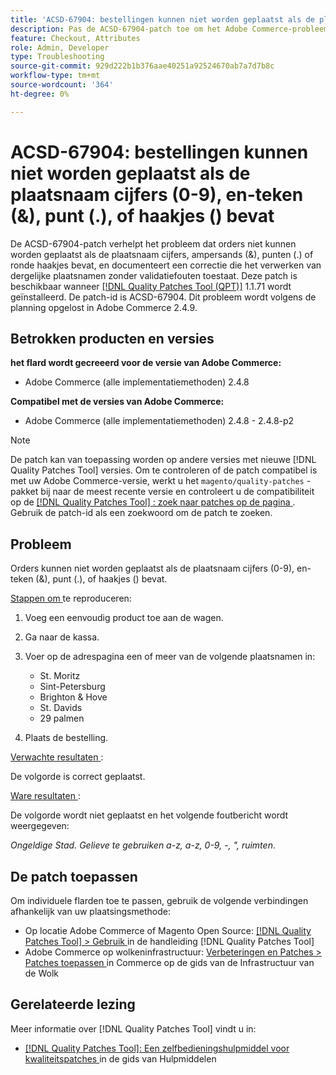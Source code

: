 ```yaml
---
title: 'ACSD-67904: bestellingen kunnen niet worden geplaatst als de plaatsnaam cijfers (0-9), en-teken (&), punt (.), of haakjes () bevat'
description: Pas de ACSD-67904-patch toe om het Adobe Commerce-probleem op te lossen waarbij het uitchecken mislukt wanneer stadsnamen cijfers (0-9), en-teken (&), punt (.) of ronde haakjes () bevatten.
feature: Checkout, Attributes
role: Admin, Developer
type: Troubleshooting
source-git-commit: 929d222b1b376aae40251a92524670ab7a7d7b8c
workflow-type: tm+mt
source-wordcount: '364'
ht-degree: 0%

---
```



# ACSD-67904: bestellingen kunnen niet worden geplaatst als de plaatsnaam cijfers (0-9), en-teken (&amp;), punt (.), of haakjes () bevat

De ACSD-67904-patch verhelpt het probleem dat orders niet kunnen worden geplaatst als de plaatsnaam cijfers, ampersands (&amp;), punten (.) of ronde haakjes bevat, en documenteert een correctie die het verwerken van dergelijke plaatsnamen zonder validatiefouten toestaat. Deze patch is beschikbaar wanneer [[!DNL Quality Patches Tool (QPT)]](/help/tools/quality-patches-tool/quality-patches-tool-to-self-serve-quality-patches.md) 1.1.71 wordt geïnstalleerd. De patch-id is ACSD-67904. Dit probleem wordt volgens de planning opgelost in Adobe Commerce 2.4.9.

## Betrokken producten en versies

**het flard wordt gecreeerd voor de versie van Adobe Commerce:**

* Adobe Commerce (alle implementatiemethoden) 2.4.8

**Compatibel met de versies van Adobe Commerce:**

* Adobe Commerce (alle implementatiemethoden) 2.4.8 - 2.4.8-p2

>[!NOTE]
>
>De patch kan van toepassing worden op andere versies met nieuwe [!DNL Quality Patches Tool] versies. Om te controleren of de patch compatibel is met uw Adobe Commerce-versie, werkt u het `magento/quality-patches` -pakket bij naar de meest recente versie en controleert u de compatibiliteit op de [[!DNL Quality Patches Tool] : zoek naar patches op de pagina ](https://experienceleague.adobe.com/tools/commerce-quality-patches/index.html) . Gebruik de patch-id als een zoekwoord om de patch te zoeken.

## Probleem

Orders kunnen niet worden geplaatst als de plaatsnaam cijfers (0-9), en-teken (&amp;), punt (.), of haakjes () bevat.

<u> Stappen om </u> te reproduceren:

1. Voeg een eenvoudig product toe aan de wagen.
1. Ga naar de kassa.
1. Voer op de adrespagina een of meer van de volgende plaatsnamen in:

   * St. Moritz
   * Sint-Petersburg
   * Brighton &amp; Hove
   * St. Davids
   * 29 palmen

1. Plaats de bestelling.


<u> Verwachte resultaten </u>:

De volgorde is correct geplaatst.

<u> Ware resultaten </u>:

De volgorde wordt niet geplaatst en het volgende foutbericht wordt weergegeven:

*Ongeldige Stad. Gelieve te gebruiken a-z, a-z, 0-9, -, &quot;, ruimten*.


## De patch toepassen

Om individuele flarden toe te passen, gebruik de volgende verbindingen afhankelijk van uw plaatsingsmethode:

* Op locatie Adobe Commerce of Magento Open Source: [[!DNL Quality Patches Tool] > Gebruik ](/help/tools/quality-patches-tool/usage.md) in de handleiding [!DNL Quality Patches Tool]
* Adobe Commerce op wolkeninfrastructuur: [ Verbeteringen en Patches > Patches toepassen ](https://experienceleague.adobe.com/docs/commerce-cloud-service/user-guide/develop/upgrade/apply-patches.html) in Commerce op de gids van de Infrastructuur van de Wolk

## Gerelateerde lezing

Meer informatie over [!DNL Quality Patches Tool] vindt u in:

* [[!DNL Quality Patches Tool]: Een zelfbedieningshulpmiddel voor kwaliteitspatches ](/help/tools/quality-patches-tool/quality-patches-tool-to-self-serve-quality-patches.md) in de gids van Hulpmiddelen
